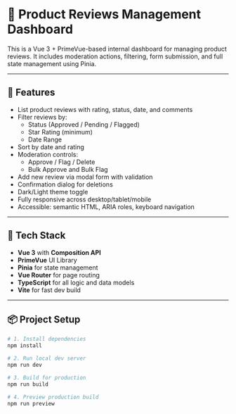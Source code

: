# 🧾 Product Reviews Management Dashboard

This is a Vue 3 + PrimeVue-based internal dashboard for managing product reviews. It includes moderation actions, filtering, form submission, and full state management using Pinia.

---

## 🚀 Features

- List product reviews with rating, status, date, and comments
- Filter reviews by:
  - Status (Approved / Pending / Flagged)
  - Star Rating (minimum)
  - Date Range
- Sort by date and rating
- Moderation controls:
  - Approve / Flag / Delete
  - Bulk Approve and Bulk Flag
- Add new review via modal form with validation
- Confirmation dialog for deletions
- Dark/Light theme toggle
- Fully responsive across desktop/tablet/mobile
- Accessible: semantic HTML, ARIA roles, keyboard navigation

---

## 🧰 Tech Stack

- **Vue 3** with **Composition API**
- **PrimeVue** UI Library
- **Pinia** for state management
- **Vue Router** for page routing
- **TypeScript** for all logic and data models
- **Vite** for fast dev build

---

## 📦 Project Setup

```bash
# 1. Install dependencies
npm install

# 2. Run local dev server
npm run dev

# 3. Build for production
npm run build

# 4. Preview production build
npm run preview
```